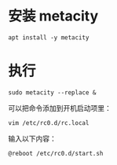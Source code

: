 # 安装 metacity
```
apt install -y metacity
```


# 执行
```
sudo metacity --replace &
```

可以把命令添加到开机启动项里：

```
vim /etc/rc0.d/rc.local
```

输入以下内容：

```
@reboot /etc/rc0.d/start.sh
```

